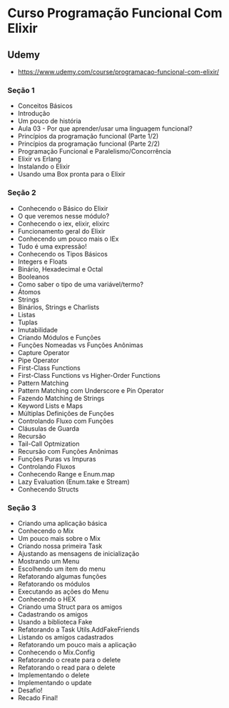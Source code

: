 # Curso Programação Funcional Com Elixir

## Udemy

- https://www.udemy.com/course/programacao-funcional-com-elixir/

### Seção 1

- Conceitos Básicos
- Introdução
- Um pouco de história
- Aula 03 - Por que aprender/usar uma linguagem funcional?
- Princípios da programação funcional (Parte 1/2)
- Princípios da programação funcional (Parte 2/2)
- Programação Funcional e Paralelismo/Concorrência
- Elixir vs Erlang
- Instalando o Elixir
- Usando uma Box pronta para o Elixir

### Seção 2

- Conhecendo o Básico do Elixir
- O que veremos nesse módulo?
- Conhecendo o iex, elixir, elixirc
- Funcionamento geral do Elixir
- Conhecendo um pouco mais o IEx
- Tudo é uma expressão!
- Conhecendo os Tipos Básicos
- Integers e Floats
- Binário, Hexadecimal e Octal
- Booleanos
- Como saber o tipo de uma variável/termo?
- Átomos
- Strings
- Binários, Strings e Charlists
- Listas
- Tuplas
- Imutabilidade
- Criando Módulos e Funções
- Funções Nomeadas vs Funções Anônimas
- Capture Operator
- Pipe Operator
- First-Class Functions
- First-Class Functions vs Higher-Order Functions
- Pattern Matching
- Pattern Matching com Underscore e Pin Operator
- Fazendo Matching de Strings
- Keyword Lists e Maps
- Múltiplas Definições de Funções
- Controlando Fluxo com Funções
- Cláusulas de Guarda
- Recursão
- Tail-Call Optmization
- Recursão com Funções Anônimas
- Funções Puras vs Impuras
- Controlando Fluxos
- Conhecendo Range e Enum.map
- Lazy Evaluation (Enum.take e Stream)
- Conhecendo Structs

### Seção 3

- Criando uma aplicação básica
- Conhecendo o Mix
- Um pouco mais sobre o Mix
- Criando nossa primeira Task
- Ajustando as mensagens de inicialização
- Mostrando um Menu
- Escolhendo um item do menu
- Refatorando algumas funções
- Refatorando os módulos
- Executando as ações do Menu
- Conhecendo o HEX
- Criando uma Struct para os amigos
- Cadastrando os amigos
- Usando a biblioteca Fake
- Refatorando a Task Utils.AddFakeFriends
- Listando os amigos cadastrados
- Refatorando um pouco mais a aplicação
- Conhecendo o Mix.Config
- Refatorando o create para o delete
- Refatorando o read para o delete
- Implementando o delete
- Implementando o update
- Desafio!
- Recado Final!